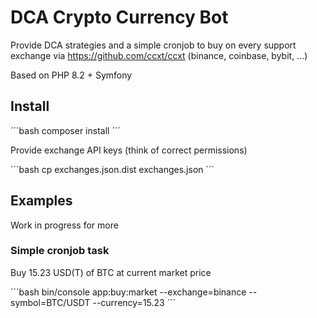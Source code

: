 # DCA Crypto Currency Bot

Provide DCA strategies and a simple cronjob to buy on every support exchange via https://github.com/ccxt/ccxt (binance, coinbase, bybit, ...)

Based on PHP 8.2 + Symfony

## Install

´´´bash
composer install
´´´

Provide exchange API keys (think of correct permissions)

´´´bash
cp exchanges.json.dist exchanges.json
´´´

## Examples

Work in progress for more

### Simple cronjob task

Buy 15.23 USD(T) of BTC at current market price

´´´bash
bin/console app:buy:market --exchange=binance --symbol=BTC/USDT --currency=15.23
´´´
